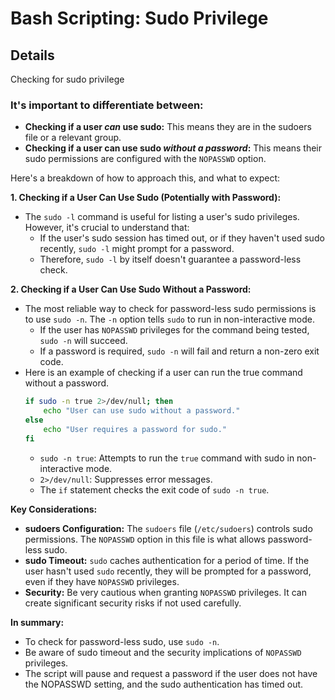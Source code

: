 # Bash Scripting: Sudo Privilege

## Details
Checking for sudo privilege

### It's important to differentiate between:

* **Checking if a user *can* use sudo:** This means they are in the sudoers file or a relevant group.
* **Checking if a user can use sudo *without a password*:** This means their sudo permissions are configured with the `NOPASSWD` option.

Here's a breakdown of how to approach this, and what to expect:

**1. Checking if a User Can Use Sudo (Potentially with Password):**

* The `sudo -l` command is useful for listing a user's sudo privileges. However, it's crucial to understand that:
    * If the user's sudo session has timed out, or if they haven't used sudo recently, `sudo -l` might prompt for a password.
    * Therefore, `sudo -l` by itself doesn't guarantee a password-less check.

**2. Checking if a User Can Use Sudo Without a Password:**

* The most reliable way to check for password-less sudo permissions is to use `sudo -n`. The `-n` option tells `sudo` to run in non-interactive mode.
    * If the user has `NOPASSWD` privileges for the command being tested, `sudo -n` will succeed.
    * If a password is required, `sudo -n` will fail and return a non-zero exit code.
* Here is an example of checking if a user can run the true command without a password.
    ```bash
    if sudo -n true 2>/dev/null; then
        echo "User can use sudo without a password."
    else
        echo "User requires a password for sudo."
    fi
    ```
    * `sudo -n true`: Attempts to run the `true` command with sudo in non-interactive mode.
    * `2>/dev/null`: Suppresses error messages.
    * The `if` statement checks the exit code of `sudo -n true`.

**Key Considerations:**

* **sudoers Configuration:** The `sudoers` file (`/etc/sudoers`) controls sudo permissions. The `NOPASSWD` option in this file is what allows password-less sudo.
* **sudo Timeout:** `sudo` caches authentication for a period of time. If the user hasn't used `sudo` recently, they will be prompted for a password, even if they have `NOPASSWD` privileges.
* **Security:** Be very cautious when granting `NOPASSWD` privileges. It can create significant security risks if not used carefully.

**In summary:**

* To check for password-less sudo, use `sudo -n`.
* Be aware of sudo timeout and the security implications of `NOPASSWD` privileges.
* The script will pause and request a password if the user does not have the NOPASSWD setting, and the sudo authentication has timed out.
